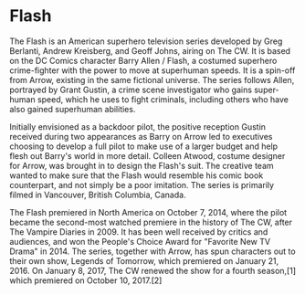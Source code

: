 # Flash

The Flash is an American superhero television series developed by Greg Berlanti, Andrew Kreisberg, and Geoff Johns, airing on The CW. It is based on the DC Comics character Barry Allen / Flash, a costumed superhero crime-fighter with the power to move at superhuman speeds. It is a spin-off from Arrow, existing in the same fictional universe. The series follows Allen, portrayed by Grant Gustin, a crime scene investigator who gains super-human speed, which he uses to fight criminals, including others who have also gained superhuman abilities.

Initially envisioned as a backdoor pilot, the positive reception Gustin received during two appearances as Barry on Arrow led to executives choosing to develop a full pilot to make use of a larger budget and help flesh out Barry's world in more detail. Colleen Atwood, costume designer for Arrow, was brought in to design the Flash's suit. The creative team wanted to make sure that the Flash would resemble his comic book counterpart, and not simply be a poor imitation. The series is primarily filmed in Vancouver, British Columbia, Canada.

The Flash premiered in North America on October 7, 2014, where the pilot became the second-most watched premiere in the history of The CW, after The Vampire Diaries in 2009. It has been well received by critics and audiences, and won the People's Choice Award for "Favorite New TV Drama" in 2014. The series, together with Arrow, has spun characters out to their own show, Legends of Tomorrow, which premiered on January 21, 2016. On January 8, 2017, The CW renewed the show for a fourth season,[1] which premiered on October 10, 2017.[2]

